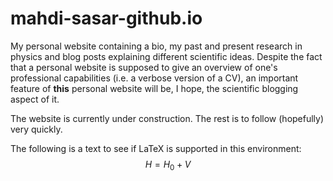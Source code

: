 # mahdi-sasar-github.io
My personal website containing a bio, my past and present research in physics and blog posts explaining different scientific ideas.
Despite the fact that a personal website is supposed to give an overview of one's professional capabilities (i.e. a verbose version of a CV), an important feature of **this** personal website will be, I hope, the scientific blogging aspect of it.

The website is currently under construction. The rest is to follow (hopefully) very quickly.

The following is a text to see if LaTeX is supported in this environment:
$$ H = H_{0} + V $$
